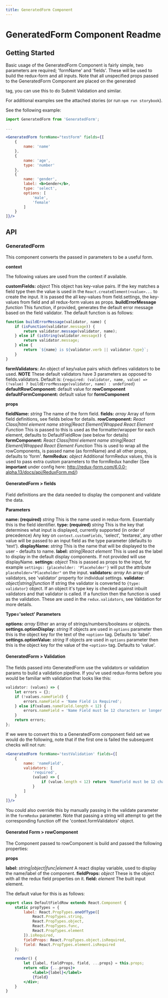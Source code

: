 ```yaml
---
title: GeneratedForm Component
---
```


# GeneratedForm Component Readme

## Getting Started

Basic usage of the GeneratedForm Component is fairly simple, two parameters are required; 'formName' and 'fields'. These will be used to build the redux-form and all inputs.
Note that all unspecified props passed to the GeneratedForm Component are placed on the generated <form> tag, you can use this to do Submit Validation and similar.

For additional examples see the attached stories (or run `npm run storybook`).

See the following example:

```jsx
import GeneratedForm from 'GeneratedForm';

...

<GeneratedForm formName="testForm" fields={[
    {
        name: 'name'
    },
    {
        name: 'age',
        type: 'number'
    },
    {
        name: 'gender',
        label: <b>Gender</b>,
        type: 'select',
        options: [
            'male',
            'female'
        ]
    }
]}/>
```

## API

### GeneratedForm

This component converts the passed in parameters to be a useful form.

__context__

The following values are used from the context if available.

__customFields:__ _object_ This object has key-value pairs. If the key matches a field type then the value is used in the `React.createElement(<value>...` to create the input. It is passed the all key-values from field.settings, the key-values from field and all redux-form values as props.
__buildErrorMessage__ _function_ This function, if provided, generates the default error message based on the field validator. The default function is as follows:
```jsx
function buildErrorMessage(validator, name) {
    if (isFunction(validator.message)) {
        return validator.message(validator, name);
    } else if (isString(validator.message)) {
        return validator.message;
    } else {
        return `${name} is ${validator.verb || validator.type}`;
    }
}
```
__formValidators:__ An object of key/value pairs which defines validators to be used. __NOTE__ These default validators have 3 parameters as opposed to fields.validators. Default is: `{required: (validator, name, value) => (!value) ? buildErrorMessage(validator, name) : undefined}`
__defaultRowComponent:__ default value for __rowComponent__
__defaultFormComponent:__ default value for __formComponent__

__props__

__fieldName:__ _string_ The name of the form field.
__fields:__ _array_ Array of form field definitions, see fields below for details.
__rowComponent:__ _React Class|html element name string|React Element|Wrapped React Element Function_ This is passed to this is used as the formatter/wrapper for each element, defaults to DefaultFieldRow (see below for details)
__formComponent:__ _React Class|html element name string|React Element|Wrapped React Element Function_ This is used to wrap all the rowComponents, is passed name (as formName) and all other props, defaults to 'form'.
__formRedux:__ _object_ Additional formRedux values, this is used to pass extra custom parameters to the formRedux handler (See **important** under config here: http://redux-form.com/6.0.0-alpha.13/docs/api/ReduxForm.md/)

#### GeneratedForm > fields

Field definitions are the data needed to display the component and validate the data.

__Parameters__

__name: (required)__ _string_ This is the name used in redux-form. Essentially this is the field identifier.
__type: (required)__ _string_ This is the key that determines what input is displayed, currently supported (in order of precedence) Any key on `context.customFields`, 'select', 'textarea', any other value will be passed to an input field as the type parameter (defaults to 'text').
__displayName:__ _string_ This is the name that will be displayed to the user - defaults to name.
__label:__ _string|React element_ This is used as the label to display in the default display components. If not provided will use displayName.
__settings:__ _object_ This is passed as props to the input, for example `settings: {placeholder: 'Placeholder'}` will put the attribute `placeholder="Placeholder"` on the input.
__validators:__ _array_ An array of validators, see 'validator' property for individual settings.
__validator:__ _object|string|function_ If string the validator is converted to `{type: validator}` object. If an object it's type key is checked against inbuilt validators and that validator is called. If a function then the function is used as the validation. These are used in the `redux.validators`, see Validation for more details.

__Type='select' Parameters__

__options:__ _array_ Either an array of strings/numbers/booleans or objects.
__settings.optionDisplay:__ _string_ If objects are used in `options` parameter then this is the object key for the text of the `<option>` tag. Defaults to 'label'. 
__settings.optionValue:__ _string_ If objects are used in `options` parameter then this is the object key for the value of the `<option>` tag. Defaults to 'value'. 

#### GeneratedForm > Validation

The fields passed into GeneratedForm use the validators or validation params to build a validation pipeline. If you've used redux-forms before you would be familiar with validation that looks like this:

```jsx
validator: (values) => {
    let errors = {};
    if (!values.nameField) {
        errors.nameField = 'Name Field is Required';
    } else if(values.nameField.length < 12) {
        errors.nameField = 'Name Field must be 12 characters or longer';
    }
    return errors;
};
```

If we were to convert this to a GeneratedForm component field set we would do the following, note that if the first one is failed the subsequent checks will not run:

```jsx
<GeneratedForm formName='testValidation' fields={[
    {
        name: 'nameField',
        validators: [
            'required',
            (value) => {
                if (value.length < 12) return 'NameField must be 12 characters or longer';
            }
        ]
    }
]}/>
```

You could also override this by manually passing in the validate parameter in the `formRedux` parameter.
Note that passing a string will attempt to get the corresponding function off the 'context.formValidators' object.

#### Generated Form > rowComponent

The Component passed to rowComponent is build and passed the following properties:

__props__

__label:__ _string|object|func|element_ A react display variable, used to display the name/label of the component.
__fieldProps:__ _object_ These is the object with all the redux field properties on it.
__field:__ _element_ The built input element.

The default value for this is as follows:

```jsx
export class DefaultFieldRow extends React.Component {
	static propTypes = {
		label: React.PropTypes.oneOfType([
			React.PropTypes.string,
			React.PropTypes.object,
			React.PropTypes.func,
			React.PropTypes.element
		]).isRequired,
		fieldProps: React.PropTypes.object.isRequired,
		field: React.PropTypes.element.isRequired
	};
	
	render() {
		let {label, fieldProps, field, ...props} = this.props;
		return <div {...props}>
			<label>{label}</label>
			{field}
		</div>;
	}
}
```
